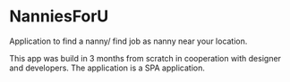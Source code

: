 # NanniesForU
Application to find a nanny/ find job as nanny near your location.

This app was build in 3 months from scratch in cooperation with designer and developers. The application is a SPA application.

